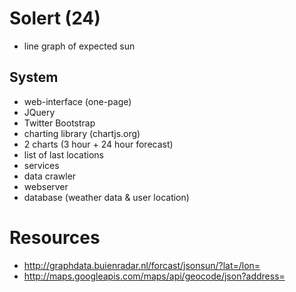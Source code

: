 # Solert (24)
 - line graph of expected sun

## System
 - web-interface (one-page)
  - JQuery
  - Twitter Bootstrap
  - charting library (chartjs.org)
   - 2 charts (3 hour + 24 hour forecast)
  - list of last locations
 - services
  - data crawler
  - webserver
  - database (weather data & user location)

# Resources
 - http://graphdata.buienradar.nl/forcast/jsonsun/?lat=/lon=
 - http://maps.googleapis.com/maps/api/geocode/json?address=